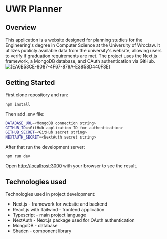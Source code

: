 # UWR Planner
## Overview
This application is a website designed for planning studies for the Engineering's degree in Computer Science at the University of Wrocław. It utilizes publicly available data from the university's website, allowing users to verify if graduation requirements are met. The project uses the Next.js framework, a MongoDB database, and OAuth authentication via GitHub.
![{EA6B53CE-8087-4F67-879A-E3858D440F3E}](https://github.com/user-attachments/assets/a077c595-b94d-44d5-8bdb-1cd42caa784b)

## Getting Started
First clone repository and run: 
```bash
npm install
```
Then add .env file:
```bash
DATABASE_URL=<MongoDB connection string>
GITHUB_ID=<GitHub application ID for authentication>
GITHUB_SECRET=<GitHub secret string>
NEXTAUTH_SECRET=<NextAuth secret string>
```

After that run the development server:

```bash
npm run dev
```

Open [http://localhost:3000](http://localhost:3000) with your browser to see the result.

## Technologies used
Technologies used in project development:
- Next.js - framework for website and backend
- React.js with Tailwind - frontend application
- Typescript - main project language
- NextAuth - Next.js package used for OAuth authentication
- MongoDB - database
- Shadcn - component library
